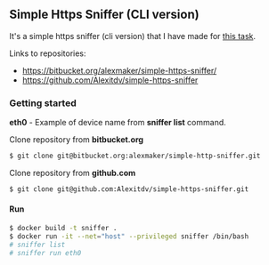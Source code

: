 ## Simple Https Sniffer (CLI version)
It's a simple https sniffer (cli version) that I have made for [this task](task.md).

Links to repositories:
* https://bitbucket.org/alexmaker/simple-https-sniffer/
* https://github.com/Alexitdv/simple-https-sniffer

### Getting started
__eth0__ - Example of device name from __sniffer list__ command.

Clone repository from **bitbucket.org**
```bash
$ git clone git@bitbucket.org:alexmaker/simple-http-sniffer.git
```

Clone repository from **github.com**
```bash
$ git clone git@github.com:Alexitdv/simple-https-sniffer.git
```

#### Run 
```bash
$ docker build -t sniffer .
$ docker run -it --net="host" --privileged sniffer /bin/bash
# sniffer list 
# sniffer run eth0
```